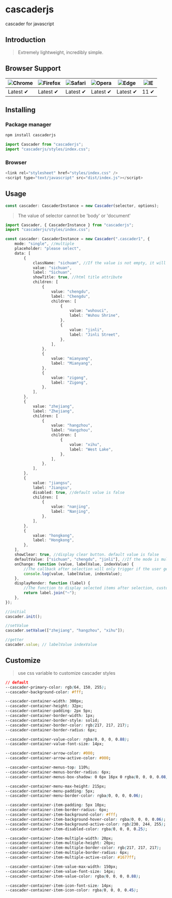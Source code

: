 # cascaderjs

cascader for javascript

## Introduction

> Extremely lightweight, incredibly simple.

## Browser Support

| ![Chrome](https://raw.githubusercontent.com/alrra/browser-logos/main/src/chrome/chrome_48x48.png) | ![Firefox](https://raw.githubusercontent.com/alrra/browser-logos/main/src/firefox/firefox_48x48.png) | ![Safari](https://raw.githubusercontent.com/alrra/browser-logos/main/src/safari/safari_48x48.png) | ![Opera](https://raw.githubusercontent.com/alrra/browser-logos/main/src/opera/opera_48x48.png) | ![Edge](https://raw.githubusercontent.com/alrra/browser-logos/main/src/edge/edge_48x48.png) | ![IE](https://raw.githubusercontent.com/alrra/browser-logos/master/src/archive/internet-explorer_9-11/internet-explorer_9-11_48x48.png) |
| --- | --- | --- | --- | --- | --- |
| Latest ✔ | Latest ✔ | Latest ✔ | Latest ✔ | Latest ✔ | 11 ✔ |

## Installing

### Package manager

```bash
npm install cascaderjs
```

```javascript
import Cascader from "cascaderjs";
import "cascaderjs/styles/index.css";
```

### Browser

```javascript
<link rel="stylesheet" href="styles/index.css" />
<script type="text/javascript" src="dist/index.js"></script>
```

## Usage

```typescript
const cascader: CascaderInstance = new Cascader(selector, options);
```

> The value of selector cannot be 'body' or 'document'

```typescript
import Cascader, { CascaderInstance } from "cascaderjs";
import "cascaderjs/styles/index.css";

const cascader: CascaderInstance = new Cascader(".cascader1", {
	mode: "single", //multiple
	placeholder: "please select",
	data: [
		{
			className: "sichuan", //If the value is not empty, it will be set to class
			value: "sichuan",
			label: "Sichuan",
			showTitle: true, //html title attribute
			children: [
				{
					value: "chengdu",
					label: "Chengdu",
					children: [
						{
							value: "wuhouci",
							label: "Wuhou Shrine",
						},
						{
							value: "jinli",
							label: "Jinli Street",
						},
					],
				},
				{
					value: "mianyang",
					label: "Mianyang",
				},
				{
					value: "zigong",
					label: "Zigong",
				},
			],
		},
		{
			value: "zhejiang",
			label: "Zhejiang",
			children: [
				{
					value: "hangzhou",
					label: "Hangzhou",
					children: [
						{
							value: "xihu",
							label: "West Lake",
						},
					],
				},
			],
		},
		{
			value: "jiangsu",
			label: "Jiangsu",
			disabled: true, //default value is false
			children: [
				{
					value: "nanjing",
					label: "Nanjing",
				},
			],
		},
		{
			value: "hongkong",
			label: "Hongkong",
		},
	],
	showClear: true, //display clear button. default value is false
	defaultValue: ["sichuan", "chengdu", "jinli"], //If the mode is multiple, a binary array must be used, for example: [['sichuan', 'chengdu', 'jinli']].
	onChange: function (value, labelValue, indexValue) {
		//The callback after selection will only trigger if the user genuinely clicks.
		console.log(value, labelValue, indexValue);
	},
	displayRender: function (label) {
		//The function to display selected items after selection, customizable by the user. default is label.join("/")
		return label.join("~");
	},
});

//initial
cascader.init();

//setValue
cascader.setValue(["zhejiang", "hangzhou", "xihu"]);

//getter
cascader.value; // labelValue indexValue
```

## Customize

> use css variable to customize cascader styles

```css
// default
--cascader-primary-color: rgb(64, 150, 255);
--cascader-background-color: #fff;

--cascader-container-width: 300px;
--cascader-container-height: 32px;
--cascader-container-padding: 2px 5px;
--cascader-container-border-width: 1px;
--cascader-container-border-style: solid;
--cascader-container-border-color: rgb(217, 217, 217);
--cascader-container-border-radius: 6px;

--cascader-container-value-color: rgba(0, 0, 0, 0.88);
--cascader-container-value-font-size: 14px;

--cascader-container-arrow-color: #000;
--cascader-container-arrow-active-color: #000;

--cascader-container-menus-top: 110%;
--cascader-container-menus-border-radius: 6px;
--cascader-container-menus-box-shadow: 0 6px 16px 0 rgba(0, 0, 0, 0.08), 0 3px 6px -4px rgba(0, 0, 0, 0.12), 0 9px 28px 8px rgba(0, 0, 0, 0.05);

--cascader-container-menu-max-height: 215px;
--cascader-container-menu-padding: 5px;
--cascader-container-menu-border-color: rgba(0, 0, 0, 0.06);

--cascader-container-item-padding: 5px 10px;
--cascader-container-item-border-radius: 6px;
--cascader-container-item-background-color: #fff;
--cascader-container-item-background-hover-color: rgba(0, 0, 0, 0.06);
--cascader-container-item-background-active-color: rgb(230, 244, 255);
--cascader-container-item-disabled-color: rgba(0, 0, 0, 0.25);

--cascader-container-item-multiple-width: 20px;
--cascader-container-item-multiple-height: 20px;
--cascader-container-item-multiple-border-color: rgb(217, 217, 217);
--cascader-container-item-multiple-border-radius: 6px;
--cascader-container-item-multiple-active-color: #1677ff;

--cascader-container-item-value-max-width: 150px;
--cascader-container-item-value-font-size: 14px;
--cascader-container-item-value-color: rgba(0, 0, 0, 0.88);

--cascader-container-item-icon-font-size: 14px;
--cascader-container-item-icon-color: rgba(0, 0, 0, 0.45);
```
